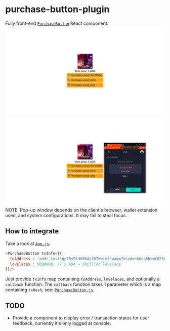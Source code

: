 # purchase-button-plugin
Fully front-end [`PurchaseButton`](src/component/PurchaseButton.js) React component:
<img src="screenshots/0_HomePage0.png">
<img src="screenshots/3_SignTx.png">
NOTE: Pop-up window depends on the client's browser, wallet extension used, and system configurations. It may fail to steal focus.

## How to integrate
Take a look at [`App.js`](src/App.js#L16):
```js
<PurchaseButton txInfo={{
  toAddress : 'addr_test1qp75v9ld0084zl07kwjyfnwagm7nsvdvnkknqkhkmf025gq6rx4eret2xzeatlfajkeq7u2fxl55drpd96xeaxzns85sfxah9j',
  lovelaces : 5000000, // 5 ADA = 5million lovelace
}}/>
```
Just provide `txInfo` map containing `toAddress`, `lovelaces`, and optionally a `callback` function. The `callback` function takes 1 parameter which is a map containing `txHash`, see: [`PurchaseButton.js`](src/component/PurchaseButton.js#L110).

## TODO
- Provide a component to display error / transaction status for user feedback, currently it's only logged at console.
